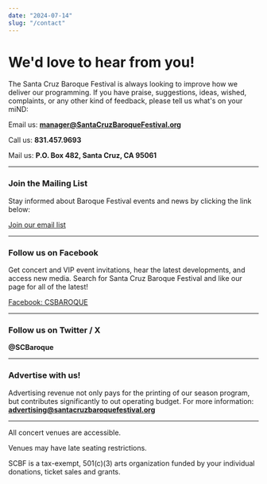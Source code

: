 ```yaml
---
date: "2024-07-14"
slug: "/contact"
---
```


# We'd love to hear from you!

The Santa Cruz Baroque Festival is always looking to improve how we deliver our programming.  If you have praise, suggestions, ideas, wished, complaints, or any other kind of feedback, please tell us what's on your miND:

Email us: **manager@SantaCruzBaroqueFestival.org**

Call us: **831.457.9693**

Mail us: **P.O. Box 482, Santa Cruz, CA 95061**

----

### Join the Mailing List

Stay informed about Baroque Festival events and news by clicking the link below:

[Join our email list](https://mailchi.mp/f494e1a9e41e/receive-concert-information-from-the-baroque-festival)

----

### Follow us on Facebook

Get concert and VIP event invitations, hear the latest developments, and access new media.  Search for Santa Cruz Baroque Festival and like our page for all of the latest!

[Facebook: CSBAROQUE](http://facebook.com/SCBAROQUE)

----

### Follow us on Twitter / X

**@SCBaroque**

----

### Advertise with us!

Advertising revenue not only pays for the printing of our season program, but contributes significantly to out operating budget.  For more information: **advertising@santacruzbaroquefestival.org**

----

All concert venues are accessible.  

Venues may have late seating restrictions.  

SCBF is a tax-exempt, 501(c)(3) arts organization funded by your individual donations, ticket sales and grants.
